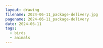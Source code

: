```yaml
---
layout: drawing
filename: 2024-06-11_package-delivery.jpg
pagename: 2024-06-11_package-delivery
date: 2024-06-11
tags:
  - birds
  - animals
---
```

